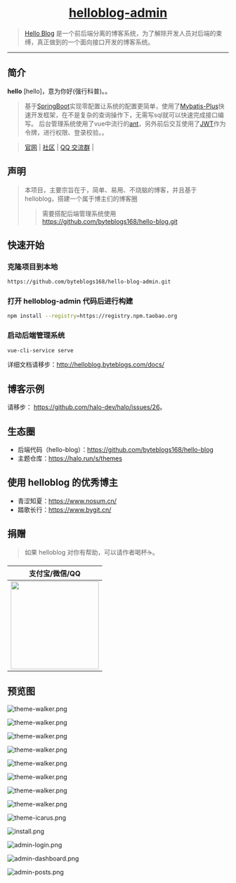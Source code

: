 <h1 align="center"><a href="https://github.com/byteblogs168/hello-blog-admin" target="_blank">helloblog-admin</a></h1>

> [Hello Blog](http://helloblog.byteblogs.com/) 是一个前后端分离的博客系统，为了解除开发人员对后端的束缚，真正做到的一个面向接口开发的博客系统。
------------------------------

## 简介

**hello** [hello]，意为你好(强行科普)。。

> 基于[SpringBoot](https://spring.io/projects/spring-boot/)实现零配置让系统的配置更简单，使用了[Mybatis-Plus](https://mp.baomidou.com/)快速开发框架，在不是复杂的查询操作下，无需写sql就可以快速完成接口编写。
> 后台管理系统使用了vue中流行的[ant](https://panjiachen.github.io/vue-element-admin-site/#/)，另外前后交互使用了[JWT](https://jwt.io/)作为令牌，进行权限、登录校验。。


> [官网](http://helloblog.byteblogs.com/) | [社区](https://byteblogs.com) | [QQ 交流群](shang.qq.com/wpa/qunwpa?idkey=4f8653da80e632ef86ca1d57ccf8751602940d1036c79b04a3a5bc668adf8864) | 

## 声明

> 本项目，主要宗旨在于，简单、易用、不烧脑的博客，并且基于helloblog，搭建一个属于博主们的博客圈
>> 需要搭配后端管理系统使用<https://github.com/byteblogs168/hello-blog.git>
## 快速开始

### 克隆项目到本地
```bash
https://github.com/byteblogs168/hello-blog-admin.git
```

### 打开 helloblog-admin 代码后进行构建
```bash
npm install --registry=https://registry.npm.taobao.org
```
### 启动后端管理系统
```bash
vue-cli-service serve
```

详细文档请移步：<http://helloblog.byteblogs.com/docs/>

## 博客示例

请移步： <https://github.com/halo-dev/halo/issues/26>。

## 生态圈

- 后端代码（hello-blog）：<https://github.com/byteblogs168/hello-blog>
- 主题仓库：<https://halo.run/s/themes>


## 使用 helloblog 的优秀博主
- 青涩知夏：<https://www.nosum.cn/>
- 踏歌长行：<https://www.bygit.cn/>



## 捐赠

> 如果 helloblog 对你有帮助，可以请作者喝杯☕️。

| 支付宝/微信/QQ  |
| :------------: |
| <img src="https://i.loli.net/2018/12/23/5c1f68ce9b884.png" width="200"/>  |
## 预览图
![theme-walker.png](https://cos.nosum.cn/preview/helloblog-theme/helloblog-theme3-perview%20%281%29.png)

![theme-walker.png](https://cos.nosum.cn/preview/helloblog-theme/helloblog-theme3-perview%20%282%29.png)

![theme-walker.png](https://cos.nosum.cn/preview/helloblog-theme/helloblog-theme3-perview%20%283%29.png)

![theme-walker.png](https://cos.nosum.cn/preview/helloblog-theme/helloblog-theme3-perview%20%284%29.png)

![theme-walker.png](https://cos.nosum.cn/preview/helloblog-theme/helloblog-theme3-perview%20%285%29.png)

![theme-walker.png](https://cos.nosum.cn/preview/helloblog-theme/helloblog-theme3-perview%20%286%29.png)

![theme-walker.png](https://cos.nosum.cn/preview/helloblog-theme/helloblog-theme3-perview%20%287%29.png)


![theme-walker.png](https://cos.nosum.cn/preview/helloblog-admin/helloblog-admin-preview%20%282%29.png)

![theme-icarus.png](https://cos.nosum.cn/preview/helloblog-admin/helloblog-admin-preview%20%283%29.png)

![install.png](https://cos.nosum.cn/preview/helloblog-admin/helloblog-admin-preview%20%284%29.png)

![admin-login.png](https://cos.nosum.cn/preview/helloblog-admin/helloblog-admin-preview%20%285%29.png)

![admin-dashboard.png](https://cos.nosum.cn/preview/helloblog-admin/helloblog-admin-preview%20%286%29.png)

![admin-posts.png](https://cos.nosum.cn/preview/helloblog-admin/helloblog-admin-preview%20%287%29.png)
